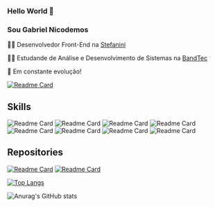 ### Hello World 👋
### Sou Gabriel Nicodemos

👨‍💻 Desenvolvedor Front-End na [Stefanini](https://stefanini.com/)

👨‍🎓 Estudande de Análise e Desenvolvimento de Sistemas na [BandTec](http://www.digitalschool.com.br/faculdade/)

🚀 Em constante evolução! 

[![Readme Card](https://img.shields.io/badge/LinkedIn-0077B5?style=for-the-badge&logo=linkedin&logoColor=white)](https://www.linkedin.com/in/gabriel-nicodemos-860a6b139/)


## Skills

![Readme Card](https://img.shields.io/badge/Vue.js-35495E?style=for-the-badge&logo=vuedotjs&logoColor=4FC08D)
![Readme Card](https://img.shields.io/badge/React_Native-20232A?style=for-the-badge&logo=react&logoColor=61DAFB)
![Readme Card](https://img.shields.io/badge/Node.js-339933?style=for-the-badge&logo=nodedotjs&logoColor=white)
![Readme Card](https://img.shields.io/badge/JavaScript-F7DF1E?style=for-the-badge&logo=javascript&logoColor=black)
![Readme Card](https://img.shields.io/badge/TypeScript-007ACC?style=for-the-badge&logo=typescript&logoColor=whit)
![Readme Card](https://img.shields.io/badge/Java-ED8B00?style=for-the-badge&logo=java&logoColor=white)
![Readme Card](https://img.shields.io/badge/HTML5-E34F26?style=for-the-badge&logo=html5&logoColor=white)
![Readme Card](https://img.shields.io/badge/CSS3-1572B6?style=for-the-badge&logo=css3&logoColor=white)

## Repositories

[![Readme Card](https://github-readme-stats.vercel.app/api/pin/?username=GabrielNicodemos&repo=Website-LeedsBR)](https://github.com/GabrielNicodemos/github-readme-stats)
[![Readme Card](https://github-readme-stats.vercel.app/api/pin/?username=GabrielNicodemos&repo=Portfolio-Gabriel-Eduardo)](https://github.com/GabrielNicodemos/github-readme-stats)

[![Top Langs](https://github-readme-stats.vercel.app/api/top-langs/?username=gabrielNicodemos&layout=compact)](https://github.com/gabrielNicodemos/github-readme-stats)


![Anurag's GitHub stats](https://github-readme-stats.vercel.app/api?username=gabrielNicodemos&show_icons=true&theme=dracula)
